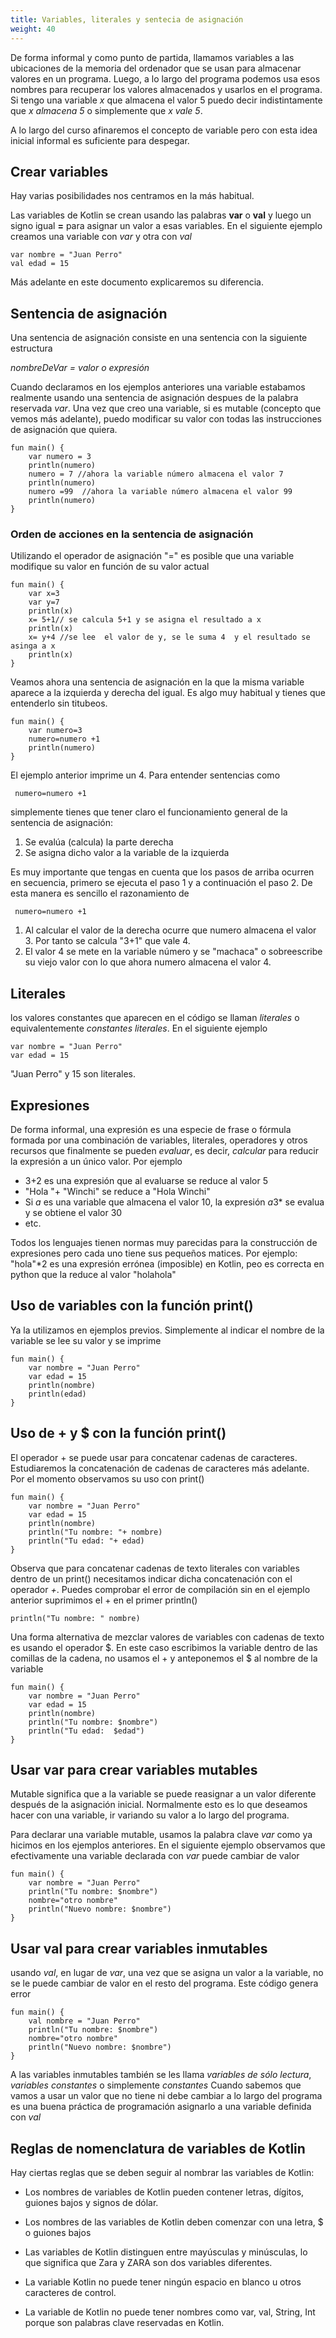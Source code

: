 ```yaml
---
title: Variables, literales y sentecia de asignación
weight: 40
---
```


De forma informal y como punto de partida, llamamos variables  a las ubicaciones de la memoria del ordenador que se usan para almacenar valores en un programa. Luego, a lo largo del programa podemos  usa esos nombres para recuperar los valores almacenados y usarlos en el programa.
Si tengo una variable *x* que almacena el valor 5 puedo decir indistintamente que *x almacena 5* o simplemente que *x vale 5*. 



A lo largo del curso afinaremos el concepto de variable pero con esta idea inicial informal es suficiente para despegar.


## Crear variables 
Hay varias posibilidades nos centramos en la más habitual.

Las variables de Kotlin se crean usando las palabras  **var** o **val** y luego  un signo igual **=** para asignar un valor a esas variables. En el siguiente ejemplo creamos una variable con *var* y otra con *val*
~~~
var nombre = "Juan Perro"
val edad = 15
~~~
Más adelante en este documento explicaremos su diferencia.
## Sentencia de asignación

Una sentencia de asignación consiste en una sentencia con la siguiente estructura

*nombreDeVar = valor o expresión*

Cuando declaramos en los ejemplos anteriores una variable estabamos realmente usando una sentencia de asignación despues de la palabra reservada *var*.
Una vez que creo una variable, si es mutable (concepto que vemos más adelante),  puedo modificar su valor con todas las instrucciones de asignación que quiera.

~~~
fun main() {
    var numero = 3
    println(numero)
    numero = 7 //ahora la variable número almacena el valor 7
    println(numero)
    numero =99  //ahora la variable número almacena el valor 99
    println(numero)
}
~~~
### Orden de acciones en la sentencia de asignación
Utilizando el operador de asignación "=" es posible que una variable modifique su valor en función de su valor actual
```
fun main() {
    var x=3
    var y=7
    println(x)
    x= 5+1// se calcula 5+1 y se asigna el resultado a x
    println(x)
    x= y+4 //se lee  el valor de y, se le suma 4  y el resultado se asinga a x
    println(x)
}
```
Veamos ahora una sentencia de asignación en la que la misma variable aparece a la izquierda y derecha del igual. Es algo muy habitual y tienes que entenderlo sin titubeos.
```
fun main() {
    var numero=3
    numero=numero +1
    println(numero)
}
```
El ejemplo anterior  imprime un 4.  Para entender sentencias como 
```
 numero=numero +1
```
simplemente tienes que tener claro el funcionamiento general de la sentencia de asignación:
1. Se evalúa (calcula) la parte derecha
2. Se asigna dicho valor a la variable de la izquierda
   
Es muy importante que tengas en cuenta que los pasos de arriba ocurren en secuencia, primero se ejecuta el paso 1 y a continuación el paso 2. De esta manera es sencillo el razonamiento de
```
 numero=numero +1
```
1. Al calcular el valor de la derecha ocurre que numero almacena el valor 3. Por tanto se calcula "3+1" que vale 4.
2. El valor 4 se mete en la variable número y se "machaca" o sobreescribe su viejo valor con lo que ahora numero almacena el valor 4.


## Literales
los valores constantes que aparecen en el código se llaman *literales* o equivalentemente  *constantes literales*. En  el siguiente ejemplo
~~~
var nombre = "Juan Perro"
var edad = 15
~~~
"Juan Perro" y 15 son literales.
## Expresiones
De forma informal, una expresión es una especie de frase o fórmula formada por una combinación de variables, literales,  operadores y otros recursos que finalmente se pueden *evaluar*, es decir, *calcular* para reducir la expresión a un único valor. Por ejemplo
- 3+2 es una expresión que al evaluarse se reduce al  valor 5
- "Hola "+ "Winchi" se reduce a "Hola Winchi"
- Si *a* es una variable que almacena el valor 10, la expresión  *a*3* se evalua y se obtiene el valor 30
- etc.
  
Todos los lenguajes tienen normas muy parecidas para la construcción de expresiones pero cada uno tiene sus pequeños matices. Por ejemplo:
"hola"*2 es una expresión errónea (imposible) en Kotlin, peo es correcta en python que la reduce al valor "holahola"

## Uso de variables con la función print()
Ya la utilizamos en ejemplos previos.  Simplemente al indicar el nombre de la variable se lee su valor y se imprime
~~~
fun main() {
    var nombre = "Juan Perro"
    var edad = 15
    println(nombre)
    println(edad)
}
~~~

## Uso de + y $ con la función print()
El operador + se puede usar para concatenar cadenas de caracteres. Estudiaremos la concatenación de cadenas de caracteres más adelante. Por el momento observamos su uso con print()
~~~
fun main() {
    var nombre = "Juan Perro"
    var edad = 15
    println(nombre)
    println("Tu nombre: "+ nombre)
    println("Tu edad: "+ edad)
}
~~~
Observa que para concatenar cadenas de texto literales  con variables  dentro de un print()  necesitamos indicar dicha concatenación con el operador *+*. Puedes comprobar el error de compilación sin en el ejemplo anterior suprimimos el + en el primer println()
~~~
println("Tu nombre: " nombre)
~~~ 
Una forma alternativa de mezclar valores de variables con cadenas de texto es usando el operador $. En este caso escribimos la variable dentro de las comillas de la cadena,  no usamos el + y anteponemos el $ al nombre de la variable
~~~
fun main() {
    var nombre = "Juan Perro"
    var edad = 15
    println(nombre)
    println("Tu nombre: $nombre")
    println("Tu edad:  $edad")
}
~~~
## Usar **var** para crear variables mutables
Mutable significa que a la variable se puede reasignar a un valor diferente después de la asignación inicial. Normalmente esto es lo que deseamos hacer con una variable, ir variando su valor a lo largo del programa.

Para declarar una variable mutable, usamos la palabra clave *var* como ya hicimos  en los ejemplos anteriores. En el siguiente ejemplo observamos que efectivamente una variable declarada con *var* puede cambiar de valor
~~~
fun main() {
    var nombre = "Juan Perro"
    println("Tu nombre: $nombre")
    nombre="otro nombre"
    println("Nuevo nombre: $nombre")
}
~~~
## Usar **val** para crear variables inmutables
usando *val*, en lugar de *var*,  una vez que se asigna un valor a la variable, no se le puede cambiar de valor en el resto del programa. Este código  genera error
~~~
fun main() {
    val nombre = "Juan Perro"
    println("Tu nombre: $nombre")
    nombre="otro nombre"
    println("Nuevo nombre: $nombre")
}
~~~
A las variables inmutables también se les llama *variables de sólo lectura*,   *variables constantes* o simplemente *constantes*
Cuando sabemos que vamos a usar un valor que no tiene ni debe cambiar a lo largo del programa es una buena práctica de programación asignarlo a una variable definida con *val*

## Reglas de nomenclatura de variables de Kotlin
Hay ciertas reglas que se deben seguir al nombrar las variables de Kotlin:

- Los nombres de variables de Kotlin pueden contener letras, dígitos, guiones bajos y signos de dólar.

- Los nombres de las variables de Kotlin deben comenzar con una letra, $ o guiones bajos

- Las variables de Kotlin distinguen entre mayúsculas y minúsculas, lo que significa que Zara y ZARA son dos variables diferentes.

- La variable Kotlin no puede tener ningún espacio en blanco u otros caracteres de control.

- La variable de Kotlin no puede tener nombres como var, val, String, Int porque son palabras clave reservadas en Kotlin.

